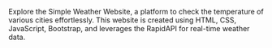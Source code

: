 Explore the Simple Weather Website, a platform to check the temperature of various cities effortlessly. This website is created using HTML, CSS, JavaScript, Bootstrap, and leverages the RapidAPI for real-time weather data.
